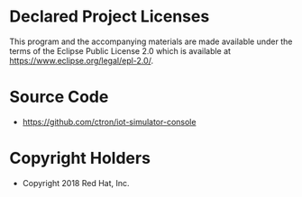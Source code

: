 # Declared Project Licenses

This program and the accompanying materials are made available under the terms
of the Eclipse Public License 2.0 which is available at https://www.eclipse.org/legal/epl-2.0/.

# Source Code

* https://github.com/ctron/iot-simulator-console

# Copyright Holders

* Copyright 2018 Red Hat, Inc.
